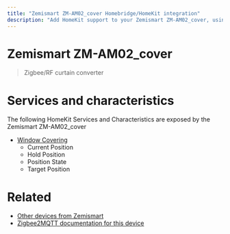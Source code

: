 ```yaml
---
title: "Zemismart ZM-AM02_cover Homebridge/HomeKit integration"
description: "Add HomeKit support to your Zemismart ZM-AM02_cover, using Homebridge, Zigbee2MQTT and homebridge-z2m."
---
```

<!---
This file has been GENERATED using src/docgen/docgen.ts
DO NOT EDIT THIS FILE MANUALLY!
-->
# Zemismart ZM-AM02_cover
> Zigbee/RF curtain converter


# Services and characteristics
The following HomeKit Services and Characteristics are exposed by
the Zemismart ZM-AM02_cover

* [Window Covering](../../cover.md)
  * Current Position
  * Hold Position
  * Position State
  * Target Position


# Related
* [Other devices from Zemismart](../index.md#zemismart)
* [Zigbee2MQTT documentation for this device](https://www.zigbee2mqtt.io/devices/ZM-AM02_cover.html)